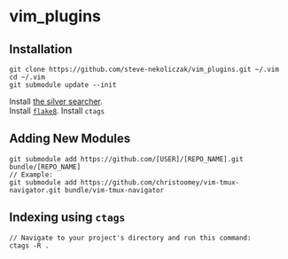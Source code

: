 # vim_plugins

## Installation

```
git clone https://github.com/steve-nekoliczak/vim_plugins.git ~/.vim
cd ~/.vim
git submodule update --init
```

Install [the silver searcher](https://github.com/ggreer/the_silver_searcher).  
Install [`flake8`](http://flake8.pycqa.org/en/latest/).
Install `ctags`

## Adding New Modules

```
git submodule add https://github.com/[USER]/[REPO_NAME].git bundle/[REPO_NAME]
// Example:
git submodule add https://github.com/christoomey/vim-tmux-navigator.git bundle/vim-tmux-navigator
```

## Indexing using `ctags`

```
// Navigate to your project's directory and run this command:
ctags -R .
```
